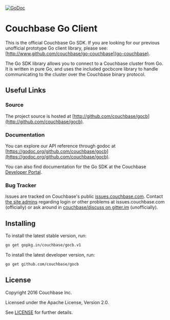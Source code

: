 [![GoDoc](https://godoc.org/github.com/couchbase/gocb?status.png)](https://godoc.org/github.com/couchbase/gocb)

# Couchbase Go Client

This is the official Couchbase Go SDK.  If you are looking for our
previous unofficial prototype Go client library, please see:
[http://www.github.com/couchbase/go-couchbase](go-couchbase).

The Go SDK library allows you to connect to a Couchbase cluster from
Go. It is written in pure Go, and uses the included gocbcore library to
handle communicating to the cluster over the Couchbase binary
protocol.


## Useful Links

### Source
The project source is hosted at [http://github.com/couchbase/gocb](http://github.com/couchbase/gocb).

### Documentation
You can explore our API reference through godoc at [https://godoc.org/github.com/couchbase/gocb](https://godoc.org/github.com/couchbase/gocb).

You can also find documentation for the Go SDK at the Couchbase [Developer Portal](http://developer.couchbase.com/documentation/server/4.5/sdk/go/start-using-sdk.html).

### Bug Tracker
Issues are tracked on Couchbase's public [issues.couchbase.com](http://www.couchbase.com/issues/browse/GOCBC).
Contact [the site admins](https://issues.couchbase.com/secure/ContactAdministrators!default.jspa)
regarding login or other problems at issues.couchbase.com (officially) or ask
around in [couchbase/discuss on gitter.im](https://gitter.im/couchbase/discuss)
(unofficially).


## Installing

To install the latest stable version, run:
```bash
go get gopkg.in/couchbase/gocb.v1
```

To install the latest developer version, run:
```bash
go get github.com/couchbase/gocb
```


## License
Copyright 2016 Couchbase Inc.

Licensed under the Apache License, Version 2.0.

See
[LICENSE](https://github.com/couchbase/gocb/blob/master/LICENSE)
for further details.
